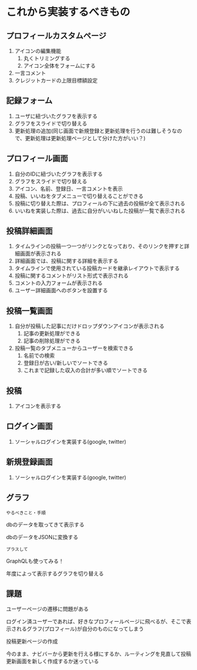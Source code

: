 # これから実装するべきもの

## プロフィールカスタムページ
1. アイコンの編集機能
    1. 丸くトリミングする
    1. アイコン全体をフォームにする
1. 一言コメント
1. クレジットカードの上限目標額設定

## 記録フォーム
1. ユーザに紐づいたグラフを表示する
1. グラフをスライドで切り替える
1. 更新処理の追加(同じ画面で新規登録と更新処理を行うのは難しそうなので、更新処理は更新処理ページとして分けた方がいい？)

## プロフィール画面
1. 自分のIDに紐づいたグラフを表示する
1. グラフをスライドで切り替える
1. アイコン、名前、登録日、一言コメントを表示
1. 投稿、いいねをタブメニューで切り替えることができる
1. 投稿に切り替えた際は、プロフィールの下に過去の投稿が全て表示される
1. いいねを実装した際は、過去に自分がいいねした投稿が一覧で表示される

## 投稿詳細画面
1. タイムラインの投稿一つ一つがリンクとなっており、そのリンクを押すと詳細画面が表示される
1. 詳細画面では、投稿に関する詳細を表示する
1. タイムラインで使用されている投稿カードを継承レイアウトで表示する
1. 投稿に関するコメントがリスト形式で表示される
1. コメントの入力フォームが表示される
1. ユーザー詳細画面へのボタンを設置する

## 投稿一覧画面
1. 自分が投稿した記事にだけドロップダウンアイコンが表示される
    1. 記事の更新処理ができる
    1. 記事の削除処理ができる
1. 投稿一覧のタブメニューからユーザーを検索できる
    1. 名前での検索
    1. 登録日が古い/新しいでソートできる
    1. これまで記録した収入の合計が多い順でソートできる

## 投稿
1. アイコンを表示する

## ログイン画面
1. ソーシャルログインを実装する(google, twitter)

## 新規登録画面
1. ソーシャルログインを実装する(google, twitter)

## グラフ
`やるべきこと・手順`

dbのデータを取ってきて表示する

dbのデータをJSONに変換する

`プラスして`

GraphQLも使ってみる！

年度によって表示するグラフを切り替える

## 課題
ユーザーページの遷移に問題がある

ログイン済ユーザーであれば、好きなプロフィールページに飛べるが、そこで表示されるグラフ(プロフィール)が自分のものになってしまう

投稿更新ページの作成

今のまま、ナビバーから更新を行える様にするか、ルーティングを見直して投稿更新画面を新しく作成するか迷っている
